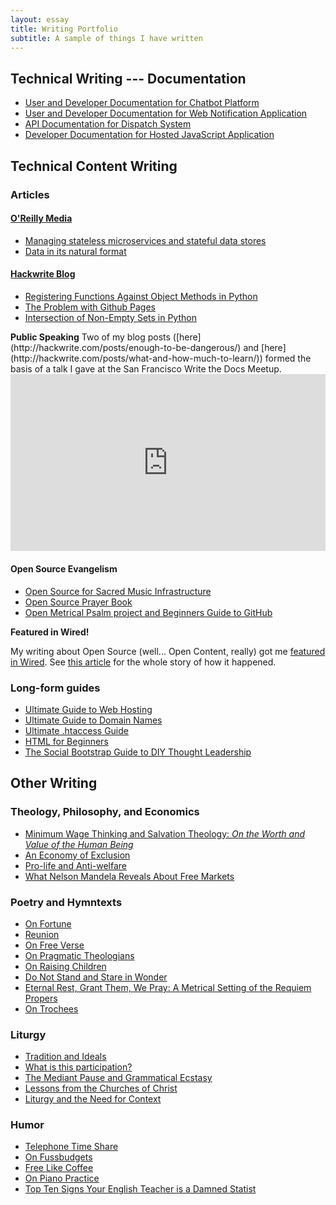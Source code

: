 ```yaml
---
layout: essay
title: Writing Portfolio
subtitle: A sample of things I have written
---
```


## Technical Writing --- Documentation

 - [User and Developer Documentation for Chatbot Platform](http://docs.botcentral.com)
 - [User and Developer Documentation for Web Notification Application](https://help.intempt.com)
 - [API Documentation for Dispatch System](http://adammichaelwood.com/portfolio/dispatch-api/)
 - [Developer Documentation for Hosted JavaScript Application](http://privacypolicies.com/cookie-consent/)

## Technical Content Writing

### Articles

#### [O'Reilly Media](https://www.oreilly.com/people/adam-michael-wood)

 - [Managing stateless microservices and stateful data stores](https://www.oreilly.com/ideas/managing-stateless-microservices-and-stateful-data-stores)
 - [Data in its natural format](https://www.oreilly.com/ideas/data-in-its-natural-format)

#### [Hackwrite Blog](http://hackwrite.com/)

 - [Registering Functions Against Object Methods in Python](http://hackwrite.com/posts/registering-functions-against-object-methods-in-python/)
 - [The Problem with Github Pages](http://hackwrite.com/posts/github-pages-problem/)
 - [Intersection of Non-Empty Sets in Python](http://hackwrite.com/posts/intersection-of-non-empty-sets-in-python/)

<div class="well">
<strong>Public Speaking</strong>
Two of my blog posts ([here](http://hackwrite.com/posts/enough-to-be-dangerous/) and [here](http://hackwrite.com/posts/what-and-how-much-to-learn/)) formed the basis of a talk I gave at the San Francisco Write the Docs Meetup.

<style>.embed-container { position: relative; padding-bottom: 56.25%; height: 0; overflow: hidden; max-width: 100%; } .embed-container iframe, .embed-container object, .embed-container embed { position: absolute; top: 0; left: 0; width: 100%; height: 100%; }</style><div class='embed-container'><iframe src='https://www.youtube.com/embed/eJtFpGx-iA4?start=1715' frameborder='0' allowfullscreen></iframe></div>

</div>

#### Open Source Evangelism

 - [Open Source for Sacred Music Infrastructure](http://adammichaelwood.com/open-source-for-sacred-music-infrastructure)
 - [Open Source Prayer Book](http://progressivesolemnity.org/2015/10/20/open-source-prayerbook)
 - [Open Metrical Psalm project and Beginners Guide to GitHub](http://www.chantcafe.com/2014/11/open-metrical-psalm-project-and.html)

<div class="well">
<strong>Featured in Wired!</strong>

My writing about Open Source (well... Open Content, really) got me <a href="http://www.wired.com/2013/05/gregorian_github/">featured in Wired</a>. See <a href="http://www.chantcafe.com/2013/05/how-and-why-chant-cafe-was-in-wired.html">this article</a> for the whole story of how it happened.

</div>

### Long-form guides

 - [Ultimate Guide to Web Hosting](http://www.whoishostingthis.com/resources/web-hosting/)
 - [Ultimate Guide to Domain Names](http://www.whoishostingthis.com/resources/domain-name/)
 - [Ultimate .htaccess Guide](http://www.whoishostingthis.com/resources/htaccess/)
 - [HTML for Beginners](http://www.whoishostingthis.com/resources/html-for-beginners)
 - [The Social Bootstrap Guide to DIY Thought Leadership](http://amzn.to/1WgOy2D)


## Other Writing

### Theology, Philosophy, and Economics

 - [Minimum Wage Thinking and Salvation Theology: _On the Worth and Value of the Human Being_](http://adammichaelwood.com/minimum-wage-theology)
 - [An Economy of Exclusion](http://adammichaelwood.com/economy-of-exclusion)
 - [Pro-life and Anti-welfare](https://adam.liberty.me/pro-life-and-anti-welfare)
 - [What Nelson Mandela Reveals About Free Markets](http://adammichaelwood.com/nelson-mandela-dangrous-markets)

### Poetry and Hymntexts

 - [On Fortune](http://adammichaelwood.com/on-fortune)
 - [Reunion](http://adammichaelwood.com/reunion)
 - [On Free Verse](http://adammichaelwood.com/on-free-verse)
 - [On Pragmatic Theologians](http://www.onepeterfive.com/on-pragmatic-theologians)
 - [On Raising Children](http://adammichaelwood.com/on-raising-children)
 - [Do Not Stand and Stare in Wonder](http://progressivesolemnity.org/2015/05/14/do-not-stand-and-stare)
 - [Eternal Rest, Grant Them, We Pray: A Metrical Setting of the Requiem Propers](http://www2.cpdl.org/wiki/index.php/Eternal_rest_grant_them,_we_pray_(Charles_H._Giffen))
 - [On Trochees](http://adammichaelwood.com/on-trochees)

### Liturgy

 - [Tradition and Ideals](http://adammichaelwood.com/tradition-and-ideals)
 - [What is this participation?](http://adammichaelwood.com/what-is-this-participation)
 - [The Mediant Pause and Grammatical Ecstasy](http://adammichaelwood.com/mediant-pause-grammatical-ecstasy)
 - [Lessons from the Churches of Christ](http://www.chantcafe.com/2014/07/lessons-from-churches-of-christ.html)
 - [Liturgy and the Need for Context](http://progressivesolemnity.org/2015/01/28/liturgy-and-context)

### Humor

 - [Telephone Time Share](http://adammichaelwood.com/telephone-time-share)
 - [On Fussbudgets](http://adammichaelwood.com/on-fussbudgets)
 - [Free Like Coffee](http://adammichaelwood.com/free-like-coffee)
 - [On Piano Practice](http://adammichaelwood.com/on-piano-practice)
 - [Top Ten Signs Your English Teacher is a Damned Statist](https://adam.liberty.me/top-ten-signs-your-english-teacher-is-a-damned-statist)
